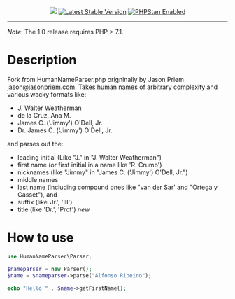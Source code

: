 
<p align="center">
	<a href="(https://travis-ci.org/davidgorges/HumanNameParser.php"><img src="https://travis-ci.org/davidgorges/HumanNameParser.php.png"></a>
	<a href="https://packagist.org/packages/davidgorges/human-name-parser"><img src="https://poser.pugx.org/davidgorges/human-name-parser/v/stable" alt="Latest Stable Version"></a>
	<a href="https://github.com/davidgorges/HumanNameParser.php"><img src="https://img.shields.io/badge/PHPStan-enabled-brightgreen.svg?style=flat" alt="PHPStan Enabled"></a>
</p>

------ 

*Note*: The 1.0 release requires PHP > 7.1.

# Description
Fork from HumanNameParser.php origninally by Jason Priem <jason@jasonpriem.com>. Takes human names of arbitrary complexity and various wacky formats like:

* J. Walter Weatherman 
* de la Cruz, Ana M. 
* James C. ('Jimmy') O'Dell, Jr.
* Dr. James C. ('Jimmy') O'Dell, Jr.

and parses out the:

- leading initial (Like "J." in "J. Walter Weatherman")
- first name (or first initial in a name like 'R. Crumb')
- nicknames (like "Jimmy" in "James C. ('Jimmy') O'Dell, Jr.")
- middle names
- last name (including compound ones like "van der Sar' and "Ortega y Gasset"), and
- suffix (like 'Jr.', 'III')
- title (like 'Dr.', 'Prof') *new*


# How to use

```php
use HumanNameParser\Parser;

$nameparser = new Parser();
$name = $nameparser->parse("Alfonso Ribeiro");

echo "Hello " . $name->getFirstName();
```
